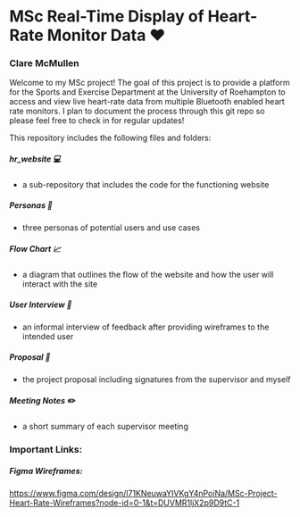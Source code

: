 # MSc Real-Time Display of Heart-Rate Monitor Data ♥️
### Clare McMullen

Welcome to my MSc project! The goal of this project is to provide a platform for the Sports and Exercise Department at the University of Roehampton to access and view live heart-rate data from multiple Bluetooth enabled heart rate monitors. I plan to document the process through this git repo so please feel free to check in for regular updates!

This repository includes the following files and folders:

##### hr_website 💻
- a sub-repository that includes the code for the functioning website

##### Personas 👤
- three personas of potential users and use cases

##### Flow Chart 📈
- a diagram that outlines the flow of the website and how the user will interact with the site

##### User Interview 🎤
- an informal interview of feedback after providing wireframes to the intended user

##### Proposal 📄
- the project proposal including signatures from the supervisor and myself

##### Meeting Notes ✏️
- a short summary of each supervisor meeting


### Important Links:

##### Figma Wireframes:
https://www.figma.com/design/l71KNeuwaYIVKgY4nPoiNa/MSc-Project-Heart-Rate-Wireframes?node-id=0-1&t=DUVMR1ljX2p9D9tC-1




